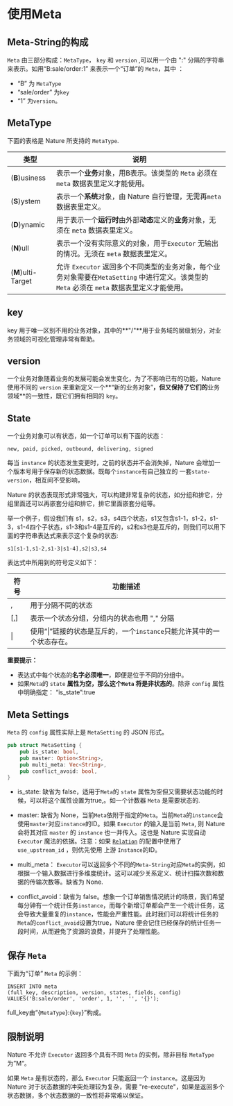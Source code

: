 # 使用Meta

## Meta-String的构成

`Meta` 由三部分构成：`MetaType`， `key` 和 `version` ,可以用一个由 ":" 分隔的字符串来表示。如用“B:sale/order:1” 来表示一个“订单”的 `Meta`，其中 ：

- “B” 为 `MetaType`
- “sale/order” 为`key`
- “1” 为`version`。

## MetaType

下面的表格是 Nature 所支持的 `MetaType`.

| **类型**           | **说明**                                                     |
| ------------------ | ------------------------------------------------------------ |
| (**B**)usiness     | 表示一个**业务**对象，用B表示。该类型的 `Meta` 必须在 `meta` 数据表里定义才能使用。 |
| (**S**)ystem       | 表示一个**系统**对象，由 Nature 自行管理，无需再`meta` 数据表里定义。 |
| (**D**)ynamic      | 用于表示一个**运行时**由外部**动态**定义的**业务**对象，无须在 `meta` 数据表里定义。 |
| (**N**)ull         | 表示一个没有实际意义的对象，用于`Executor` 无输出的情况。无须在 `meta` 数据表里定义。 |
| (**M**)ulti-Target | 允许 `Executor` 返回多个不同类型的业务对象，每个业务对象需要在`MetaSetting` 中进行定义。该类型的 `Meta` 必须在 `meta` 数据表里定义才能使用。 |

## key

key  用于唯一区别不用的业务对象，其中的**"/"**用于业务域的层级划分，对业务领域的可视化管理非常有帮助。

## version

一个业务对象随着业务的发展可能会发生变化，为了不影响已有的功能，Nature 使用不同的 `version` 来重新定义一个**“新的业务对象”**，但又保持了它们的**业务领域**的一致性，既它们拥有相同的 `key`。

## State

一个业务对象可以有状态，如一个订单可以有下面的状态：

```
new, paid, picked, outbound, delivering, signed
```

每当 `instance`  的状态发生变更时，之前的状态并不会消失掉，Nature 会增加一个版本号用于保存新的状态数据。既每个`instance`有自己独立的 一套`state-version`，相互间不受影响，

Nature 的状态表现形式非常强大，可以构建非常复杂的状态，如分组和排它，分组里面还可以再嵌套分组和排它，排它里面嵌套分组等。

举一个例子，假设我们有 s1，s2，s3，s4四个状态，s1又包含s1-1，s1-2，s1-3，s1-4四个子状态，s1-3和s1-4是互斥的，s2和s3也是互斥的，则我们可以用下面的字符串表达式来表示这个复杂的状态:

```
s1[s1-1,s1-2,s1-3|s1-4],s2|s3,s4
```

表达式中所用到的符号定义如下：

| **符号** | **功能描述**                                                 |
| -------- | ------------------------------------------------------------ |
| ,        | 用于分隔不同的状态                                           |
| [,]      | 表示一个状态分组，分组内的状态也用 "," 分隔                  |
| \|       | 使用“\|”链接的状态是互斥的，一个`instance`只能允许其中的一个状态存在。 |

**重要提示：** 

- 表达式中每个状态的**名字必须唯一**，即便是位于不同的分组中。
- 如果`Meta`的 `state` **属性为空，那么这个`Meta` 将是非状态的**。除非 `config` 属性中明确指定： “is_state”:true

## Meta Settings

`Meta` 的 `config` 属性实际上是 `MetaSetting` 的 JSON 形式。

```rust
pub struct MetaSetting {
    pub is_state: bool,
    pub master: Option<String>,
    pub multi_meta: Vec<String>,
    pub conflict_avoid: bool,
}
```

- is_state:  缺省为 false，适用于`Meta`的 `state` 属性为空但又需要状态功能的时候，可以将这个属性设置为true,。如一个计数器 `Meta` 是需要状态的.

- master: 缺省为 None，当前`Meta`依附于指定的`Meta`。当前`Meta`的`instance`会使用`master`对应`instance`的ID。如果 `Executor` 的输入是当前 `Meta`, 则 Nature 会将其对应 `master` 的 `instance` 也一并传入。这也是 Nature 实现自动 `Executor` 魔法的依据。注意：如果 [`Relation`](relation.md) 的配置中使用了 `use_upstream_id` ，则优先使用 上游 `Instance`的ID。

- multi_meta： `Executor`可以返回多个不同的`Meta-String`对应`Meta`的实例，如根据一个输入数据进行多维度统计。这可以减少关系定义、统计扫描次数和数据的传输次数等。缺省为 None.
  
- conflict_avoid：缺省为 false。想象一个订单销售情况统计的场景，我们希望每分钟有一个统计任务`instance`，而每个新增订单都会产生一个统计任务，这会导致大量重复的`instance`，性能会严重性能。此时我们可以将统计任务的`Meta`的`conflict_avoid`设置为true，Nature 便会记住已经保存的统计任务一段时间，从而避免了资源的浪费，并提升了处理性能。

## 保存 `Meta`

下面为“订单” `Meta` 的示例：

```mysql
INSERT INTO meta
(full_key, description, version, states, fields, config)
VALUES('B:sale/order', 'order', 1, '', '', '{}');
```

full_key由“{`MetaType`}:{`key`}”构成。

## 限制说明

Nature 不允许 `Executor` 返回多个具有不同 `Meta` 的实例，除非目标 `MetaType` 为”M“。

如果 `Meta` 是有状态的，那么 `Executor` 只能返回一个 `instance`。这是因为 Nature 对于状态数据的冲突处理较为复杂，需要 "re-execute"，如果是返回多个状态数据，多个状态数据的一致性将非常难以保证。
